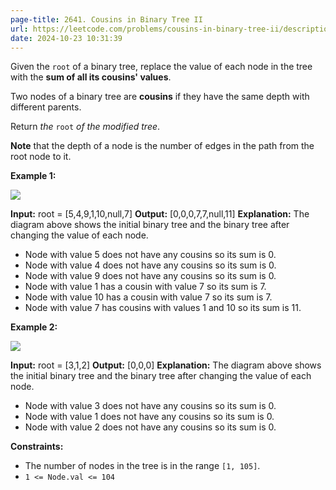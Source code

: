```yaml
---
page-title: 2641. Cousins in Binary Tree II
url: https://leetcode.com/problems/cousins-in-binary-tree-ii/description/?envType=daily-question&envId=2024-10-23
date: 2024-10-23 10:31:39
---
```

Given the `root` of a binary tree, replace the value of each node in the tree with the **sum of all its cousins' values**.

Two nodes of a binary tree are **cousins** if they have the same depth with different parents.

Return *the* `root` *of the modified tree*.

**Note** that the depth of a node is the number of edges in the path from the root node to it.

**Example 1:**

![](https://assets.leetcode.com/uploads/2023/01/11/example11.png)

**Input:** root = \[5,4,9,1,10,null,7\]
**Output:** \[0,0,0,7,7,null,11\]
**Explanation:** The diagram above shows the initial binary tree and the binary tree after changing the value of each node.
- Node with value 5 does not have any cousins so its sum is 0.
- Node with value 4 does not have any cousins so its sum is 0.
- Node with value 9 does not have any cousins so its sum is 0.
- Node with value 1 has a cousin with value 7 so its sum is 7.
- Node with value 10 has a cousin with value 7 so its sum is 7.
- Node with value 7 has cousins with values 1 and 10 so its sum is 11.

**Example 2:**

![](https://assets.leetcode.com/uploads/2023/01/11/diagram33.png)

**Input:** root = \[3,1,2\]
**Output:** \[0,0,0\]
**Explanation:** The diagram above shows the initial binary tree and the binary tree after changing the value of each node.
- Node with value 3 does not have any cousins so its sum is 0.
- Node with value 1 does not have any cousins so its sum is 0.
- Node with value 2 does not have any cousins so its sum is 0.

**Constraints:**

-   The number of nodes in the tree is in the range `[1, 105]`.
-   `1 <= Node.val <= 104`